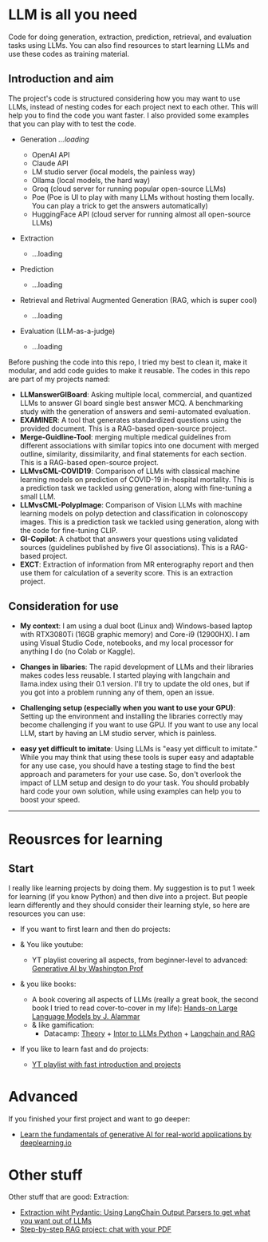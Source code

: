 # LLM is all you need
Code for doing generation, extraction, prediction, retrieval, and evaluation tasks using LLMs. You can also find resources to start learning LLMs and use these codes as training material. 

## Introduction and aim 

The project's code is structured considering how you may want to use LLMs, instead of nesting codes for each project next to each other. This will help you to find the code you want faster. I also provided some examples that you can play with to test the code. 

- Generation   _...loading_
  - OpenAI API
  - Claude API
  - LM studio server (local models, the painless way)
  - Ollama (local models, the hard way)
  - Groq (cloud server for running popular open-source LLMs)
  - Poe (Poe is UI to play with many LLMs without hosting them locally. You can play a trick to get the answers automatically)
  - HuggingFace API (cloud server for running almost all open-source LLMs)


- Extraction
  - ...loading
  
- Prediction
  - ...loading
  
- Retrieval and Retrival Augmented Generation (RAG, which is super cool)
  - ...loading
 
- Evaluation (LLM-as-a-judge)
  - ...loading

Before pushing the code into this repo, I tried my best to clean it, make it modular, and add code guides to make it reusable. The codes in this repo are part of my projects named:

- **LLManswerGIBoard**: Asking multiple local, commercial, and quantized LLMs to answer GI board single best answer MCQ. A benchmarking study with the generation of answers and semi-automated evaluation. 
- **EXAMINER**: A tool that generates standardized questions using the provided document. This is a RAG-based open-source project.
- **Merge-Guidline-Tool**: merging multiple medical guidelines from different associations with similar topics into one document with merged outline, similarity, dissimilarity, and final statements for each section. This is a RAG-based open-source project.
- **LLMvsCML-COVID19**: Comparison of LLMs with classical machine learning models on prediction of COVID-19 in-hospital mortality. This is a prediction task we tackled using generation, along with fine-tuning a small LLM.
- **LLMvsCML-PolypImage**: Comparison of Vision LLMs with machine learning models on polyp detection and classification in colonoscopy images. This is a prediction task we tackled using generation, along with the code for fine-tuning CLIP.
- **GI-Copilot**: A chatbot that answers your questions using validated sources (guidelines published by five GI associations). This is a RAG-based project.
- **EXCT**: Extraction of information from MR enterography report and then use them for calculation of a severity score. This is an extraction project.

## Consideration for use 

- **My context**:
I am using a dual boot (Linux and) Windows-based laptop with RTX3080Ti (16GB graphic memory) and Core-i9 (12900HX). I am using Visual Studio Code, notebooks, and my local processor for anything I do (no Colab or Kaggle). 

- **Changes in libaries**:
The rapid development of LLMs and their libraries makes codes less reusable. I started playing with langchain and llama.index using their 0.1 version. I'll try to update the old ones, but if you got into a problem running any of them, open an issue. 

- **Challenging setup (especially when you want to use your GPU)**:
Setting up the environment and installing the libraries correctly may become challenging if you want to use GPU. If you want to use any local LLM, start by having an LM studio server, which is painless. 

- **easy yet difficult to imitate**:
Using LLMs is "easy yet difficult to imitate." While you may think that using these tools is super easy and adaptable for any use case, you should have a testing stage to find the best approach and parameters for your use case. So, don't overlook the impact of LLM setup and design to do your task. You should probably hard code your own solution, while using examples can help you to boost your speed. 

------
# Reousrces for learning
## Start
I really like learning projects by doing them. My suggestion is to put 1 week for learning (if you know Python) and then dive into a project. But people learn differently and they should consider their learning style, so here are resources you can use: 
- If you want to first learn and then do projects:
 - & You like youtube: 
    - YT playlist covering all aspects, from beginner-level to advanced: [Generative AI by Washington Prof](https://www.youtube.com/playlist?list=PLjy4p-07OYzui0nVZzMgoLBeXjG9Oy3hi)
  - & you like books:
    - A book covering all aspects of LLMs (really a great book, the second book I tried to read cover-to-cover in my life): [Hands-on Large Language Models by J. Alammar](https://www.amazon.co.uk/Hands-Large-Language-Models-Understanding/dp/1098150961/ref=asc_df_1098150961/?tag=googshopuk-21&linkCode=df0&hvadid=696285193871&hvpos=&hvnetw=g&hvrand=1585991372394813751&hvpone=&hvptwo=&hvqmt=&hvdev=c&hvdvcmdl=&hvlocint=&hvlocphy=9222618&hvtargid=pla-2281435176658&psc=1&mcid=eb08b758a9b13e57a4825f7bcdbd46b4&th=1&psc=1&hvocijid=1585991372394813751-1098150961-&hvexpln=74&gad_source=1)
    - & like gamification:
      - Datacamp: [Theory](https://www.datacamp.com/courses/large-language-models-llms-concepts) + [Intor to LLMs Python](https://www.datacamp.com/courses/introduction-to-llms-in-python) + [Langchain and RAG](https://www.datacamp.com/courses/developing-llm-applications-with-langchain)

- If you like to learn fast and do projects:
  - [YT playlist with fast introduction and projects](https://www.youtube.com/playlist?list=PLqZXAkvF1bPNQER9mLmDbntNfSpzdDIU5)
 
# Advanced
If you finished your first project and want to go deeper:
- [Learn the fundamentals of generative AI for real-world applications by deeplearning.io](https://www.deeplearning.ai/courses/generative-ai-with-llms/)


# Other stuff
Other stuff that are good:
Extraction: 
- [Extraction wiht Pydantic: Using LangChain Output Parsers to get what you want out of LLMs](https://www.youtube.com/watch?v=UVn2NroKQCw&t=853s)
- [Step-by-step RAG project: chat with your PDF](https://www.youtube.com/watch?v=dXxQ0LR-3Hg)

